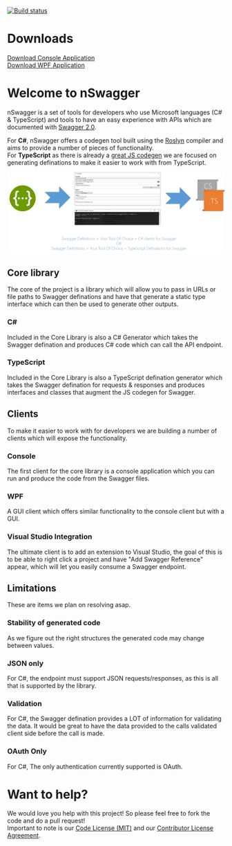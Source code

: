 [![Build status](https://ci.appveyor.com/api/projects/status/691q7f5xj2xbmu7p?svg=true)](https://ci.appveyor.com/project/rmaclean/nswagger)

# Downloads
[Download Console Application](https://ci.appveyor.com/api/buildjobs/hv3nochf0ve7cua4/artifacts/nSwagger.Console/bin/consoleAppVeyor.zip)  
[Download WPF Application](https://ci.appveyor.com/api/buildjobs/va8unrgrluc815nf/artifacts/nSwagger.GUI/bin/wpfAppVeyor.zip)

# Welcome to nSwagger

nSwagger is a set of tools for developers who use Microsoft languages (C# & TypeScript) and tools to have an easy experience with APIs which are documented with [Swagger 2.0](http://swagger.io).   

For **C#**, nSwagger offers a codegen tool built using the [Roslyn](https://github.com/dotnet/roslyn) compiler and aims to provide a number of pieces of functionality.  
For **TypeScript** as there is already a [great JS codegen](https://github.com/wcandillon/swagger-js-codegen) we are focused on generating definations to make it easier to work with from TypeScript.

![Example Image](assets/example.jpg)

## Core library

The core of the project is a library which will allow you to pass in URLs or file paths to Swagger definations and have that generate a static type interface which can then be used to generate other outputs.

### C&#35;
Included in the Core Library is also a C# Generator which takes the Swagger defination and produces C# code which can call the API endpoint.

### TypeScript
Included in the Core Library is also a TypeScript defination generator which takes the Swagger defination for requests & responses and produces interfaces and classes that augment the JS codegen for Swagger.

## Clients
To make it easier to work with for developers we are building a number of clients which will expose the functionality. 

### Console 

The first client for the core library is a console application which you can run and produce the code from the Swagger files.  

### WPF
A GUI client which offers similar functionality to the console client but with a GUI.

### Visual Studio Integration

The ultimate client is to add an extension to Visual Studio, the goal of this is to be able to right click a project and have "Add Swagger Reference" appear, which will let you easily consume a Swagger endpoint.

## Limitations

These are items we plan on resolving asap.

### Stability of generated code
As we figure out the right structures the generated code may change between values.

### JSON only
For C#, the endpoint must support JSON requests/responses, as this is all that is supported by the library.

### Validation
For C#, the Swagger defination provides a LOT of information for validating the data. It would be great to have the data provided to the calls validated client side before the call is made.

### OAuth Only
For C#, The only authentication currently supported is OAuth.

# Want to help?
We would love you help with this project! So please feel free to fork the code and do a pull request!   
Important to note is our [Code License (MIT)](LICENSE.md) and our [Contributor License Agreement](Contributor-License-Agreement.md).